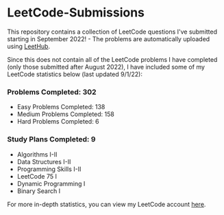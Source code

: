 # LeetCode-Submissions
This repository contains a collection of LeetCode questions I've submitted starting in September 2022! - The problems are automatically uploaded using [LeetHub](https://github.com/QasimWani/LeetHub).

Since this does not contain all of the LeetCode problems I have completed (only those submitted after August 2022), I have included some of my LeetCode statistics below (last updated 9/1/22):

### Problems Completed: 302 
* Easy Problems Completed: 138
* Medium Problems Completed: 158
* Hard Problems Completed: 6

### Study Plans Completed: 9
* Algorithms I-II
* Data Structures I-II
* Programming Skills I-II
* LeetCode 75 I
* Dynamic Programming I
* Binary Search I

For more in-depth statistics, you can view my LeetCode account [here](https://leetcode.com/bloomh/).
